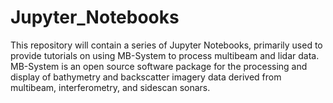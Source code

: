 # Jupyter_Notebooks
This repository will contain a series of Jupyter Notebooks, primarily used to provide tutorials on using MB-System to process multibeam and lidar data. MB-System is an open source software package for the processing and display of bathymetry and backscatter imagery data derived from multibeam, interferometry, and sidescan sonars. 
